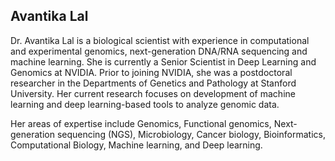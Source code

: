 ## Avantika Lal

Dr. Avantika Lal is a biological scientist with experience in computational and experimental genomics, next-generation DNA/RNA sequencing and machine learning. She is currently a Senior Scientist in Deep Learning and Genomics at NVIDIA. Prior to joining NVIDIA, she was a postdoctoral researcher in the Departments of Genetics and Pathology at Stanford University. Her current research focuses on development of machine learning and deep learning-based tools to analyze genomic data.

Her areas of expertise include Genomics, Functional genomics, Next-generation sequencing (NGS), Microbiology, Cancer biology, Bioinformatics, Computational Biology, Machine learning, and Deep learning.
